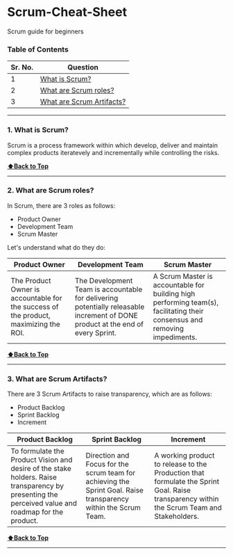 # Scrum-Cheat-Sheet
Scrum guide for beginners

### Table of Contents
| Sr. No.        | Question      | 
| ------------- |-------------| 
| 1             |[What is Scrum?](https://github.com/aatul/Scrum-Cheat-Sheet/blob/master/README.md#1-what-is-scrum) | 
| 2             |[What are Scrum roles?](https://github.com/aatul/Scrum-Cheat-Sheet/blob/master/README.md#2-what-are-scrum-roles) | 
| 3             |[What are Scrum Artifacts?](https://github.com/aatul/Scrum-Cheat-Sheet/blob/master/README.md#3-what-are-scrum-artifacts) | 

---

### 1. What is Scrum?

Scrum is a process framework within which develop, deliver and maintain complex products iteratevely and incrementally while controlling the risks.

**[:arrow_up:Back to Top](https://github.com/aatul/Scrum-Cheat-Sheet/blob/master/README.md#table-of-contents)**

---

### 2. What are Scrum roles?

In Scrum, there are 3 roles as follows:
* Product Owner
* Development Team
* Scrum Master

Let's understand what do they do:

| Product Owner        | Development Team      | Scrum Master      | 
| ------------- |-------------|-------------| 
| The Product Owner is accountable for the success of the product, maximizing the ROI. | The Development Team is accountable for delivering potentially releasable increment of DONE product at the end of every Sprint. | A Scrum Master is accountable for building high performing team(s), facilitating their consensus and removing impediments. |

**[:arrow_up:Back to Top](https://github.com/aatul/Scrum-Cheat-Sheet/blob/master/README.md#table-of-contents)**

---

### 3. What are Scrum Artifacts?

There are 3 Scrum Artifacts to raise transparency, which are as follows:
* Product Backlog
* Sprint Backlog
* Increment

| Product Backlog        | Sprint Backlog      | Increment      | 
| ------------- |-------------|-------------| 
| To formulate the Product Vision and desire of the stake holders. Raise transparency by presenting the perceived value and roadmap for the product.             | Direction and Focus for the scrum team for achieving the Sprint Goal. Raise transparency within the Scrum Team. | A working product to release to the Production that formulate the Sprint Goal. Raise transparency within the Scrum Team and Stakeholders. |


**[:arrow_up:Back to Top](https://github.com/aatul/Scrum-Cheat-Sheet/blob/master/README.md#table-of-contents)**

---
